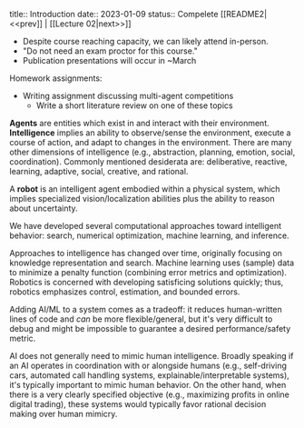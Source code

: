 title::  Introduction
date:: 2023-01-09
status:: Compelete
[[README2|<<prev]] | [[Lecture 02|next>>]]

- Despite course reaching capacity, we can likely attend in-person. 
- "Do not need an exam proctor for this course."
- Publication presentations will occur in ~March

Homework assignments: 
- Writing assignment discussing multi-agent competitions
	- Write a short literature review on one of these topics

**Agents** are entities which exist in and interact with their environment. **Intelligence** implies an ability to observe/sense the environment, execute a course of action, and adapt to changes in the environment. There are many other dimensions of intelligence (e.g., abstraction, planning, emotion, social, coordination). Commonly mentioned desiderata are: deliberative, reactive, learning, adaptive, social, creative, and rational. 

A **robot** is an intelligent agent embodied within a physical system, which implies specialized vision/localization abilities plus the ability to reason about uncertainty.

We have developed several computational approaches toward intelligent behavior: search, numerical optimization, machine learning, and inference.

Approaches to intelligence has changed over time, originally focusing on knowledge representation and search. Machine learning uses (sample) data to minimize a penalty function (combining error metrics and optimization). Robotics is concerned with developing satisficing solutions quickly; thus, robotics emphasizes control, estimation, and bounded errors.

Adding AI/ML to a system comes as a tradeoff: it reduces human-written lines of code and *can* be more flexible/general, but it's very difficult to debug and might be impossible to guarantee a desired performance/safety metric.

AI does not generally need to mimic human intelligence. Broadly speaking if an AI operates in coordination with or alongside humans (e.g., self-driving cars, automated call handling systems, explainable/interpretable systems), it's typically important to mimic human behavior. On the other hand, when there is a very clearly specified objective (e.g., maximizing profits in online digital trading), these systems would typically favor rational decision making over human mimicry.